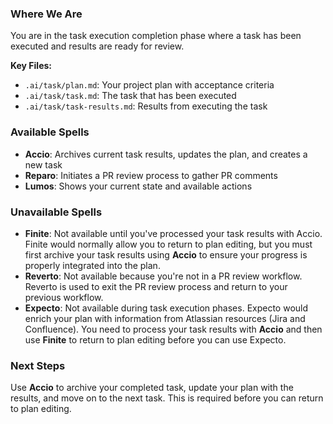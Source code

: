 ### Where We Are
You are in the task execution completion phase where a task has been executed and results are ready for review.

**Key Files:**
- `.ai/task/plan.md`: Your project plan with acceptance criteria
- `.ai/task/task.md`: The task that has been executed
- `.ai/task/task-results.md`: Results from executing the task

### Available Spells
- **Accio**: Archives current task results, updates the plan, and creates a new task
- **Reparo**: Initiates a PR review process to gather PR comments
- **Lumos**: Shows your current state and available actions

### Unavailable Spells
- **Finite**: Not available until you've processed your task results with Accio. Finite would normally allow you to return to plan editing, but you must first archive your task results using **Accio** to ensure your progress is properly integrated into the plan.
- **Reverto**: Not available because you're not in a PR review workflow. Reverto is used to exit the PR review process and return to your previous workflow.
- **Expecto**: Not available during task execution phases. Expecto would enrich your plan with information from Atlassian resources (Jira and Confluence). You need to process your task results with **Accio** and then use **Finite** to return to plan editing before you can use Expecto.

### Next Steps
Use **Accio** to archive your completed task, update your plan with the results, and move on to the next task. This is required before you can return to plan editing.